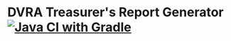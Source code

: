 # DVRA Treasurer's Report Generator [![Java CI with Gradle](https://github.com/rfreedman/dvra-treasurers-report-generator/actions/workflows/gradle.yml/badge.svg)](https://github.com/rfreedman/dvra-treasurers-report-generator/actions/workflows/gradle.yml)
